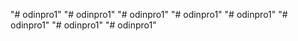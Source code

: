 "# odinpro1" 
"# odinpro1" 
"# odinpro1" 
"# odinpro1" 
"# odinpro1" 
"# odinpro1" 
"# odinpro1" 
"# odinpro1" 
